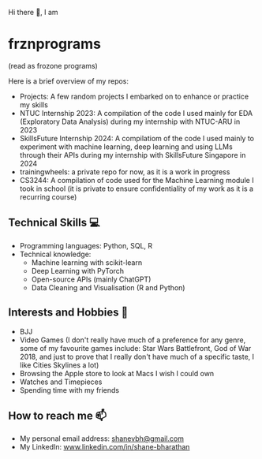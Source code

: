 Hi there 👋, I am 
# frznprograms #
(read as frozone programs)

Here is a brief overview of my repos: 
- Projects: A few random projects I embarked on to enhance or practice my skills
- NTUC Internship 2023: A compilation of the code I used mainly for EDA (Exploratory Data Analysis) during my internship with NTUC-ARU in 2023
- SkillsFuture Internship 2024: A compilatiom of the code I used mainly to experiment with machine learning, deep learning and using LLMs through their APIs during my internship with SkillsFuture Singapore in 2024
- trainingwheels: a private repo for now, as it is a work in progress
- CS3244: A compilation of code used for the Machine Learning module I took in school (it is private to ensure confidentiality of my work as it is a recurring course)

## Technical Skills 💻 ##
- Programming languages: Python, SQL, R
- Technical knowledge:
  - Machine learning with scikit-learn
  - Deep Learning with PyTorch
  - Open-source APIs (mainly ChatGPT)
  - Data Cleaning and Visualisation (R and Python)

## Interests and Hobbies 🥋 ##
- BJJ
- Video Games (I don't really have much of a preference for any genre, some of my favourite games include: Star Wars Battlefront, God of War 2018, and just to prove that I really don't have much of a specific taste, I like Cities Skylines a lot)
- Browsing the Apple store to look at Macs I wish I could own
- Watches and Timepieces
- Spending time with my friends

## How to reach me 📫 ##
- My personal email address: shanevbh@gmail.com
- My LinkedIn: www.linkedin.com/in/shane-bharathan

<!--
**frznprograms/frznprograms** is a ✨ _special_ ✨ repository because its `README.md` (this file) appears on your GitHub profile.

Here are some ideas to get you started:

- 🔭 I’m currently working on ...
- 🌱 I’m currently learning ...
- 👯 I’m looking to collaborate on ...
- 🤔 I’m looking for help with ...
- 💬 Ask me about ...
- 📫 How to reach me: ...
- 😄 Pronouns: ...
- ⚡ Fun fact: ...
-->
